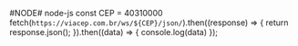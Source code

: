 #NODE# node-js
    const CEP = 40310000
    fetch(`https://viacep.com.br/ws/${CEP}/json/`).then((response) => {
        return response.json();
    }).then((data) => {
        console.log(data)
    });